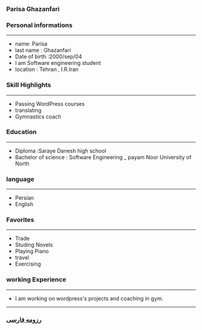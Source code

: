 
### Parisa Ghazanfari


### Personal informations

---
+ name: Parisa
+ last name : Ghazanfari
+ Date of birth :2000/sep/04
+ I am Software engineering student
+ location : Tehran , I.R.Iran


### Skill Highlights

---
+ Passing WordPress courses
+ translating
+ Gymnastics coach


### Education

---
+ Diploma :Saraye Danesh high school
+ Bachelor of science : Software Engineering
_ payam Noor University of North 

### language

---
+ Persian
+ English

### Favorites

---
+ Trade
+ Studing Novels
+ Playing Piano
+ travel 
+ Exercising

### working Experience

---
+ I am working on wordpress's projects and coaching in gym.




--- 
### [رزومه فارسی](resume-fa.md)
